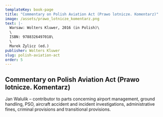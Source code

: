 ```yaml
---
templateKey: book-page
title: "Commentary on Polish Aviation Act (Prawo lotnicze. Komentarz)"
image: /assets/prawo_lotnicze_komentarz.png
text: |-
  Warsaw: Wolters Kluwer, 2016 (in Polish)\
  \
  ISBN: 9788326497018\
  \
  Marek Żylicz (ed.)
publisher: Wolters Kluwer
slug: polish-aviation-act
order: 5
---
```


## Commentary on Polish Aviation Act (Prawo lotnicze. Komentarz)

Jan Walulik – contributor to parts concerning airport management, ground handling, PSO, aircraft accident and incident investigations, administrative fines, criminal provisions and transitional provisions.
